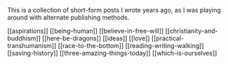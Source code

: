 This is a collection of short-form posts I wrote years ago, as I was playing around with alternate publishing methods.


[[aspirations]]
[[being-human]]
[[believe-in-free-will]]
[[christianity-and-buddhism]]
[[here-be-dragons]]
[[ideas]]
[[love]]
[[practical-transhumanism]]
[[race-to-the-bottom]]
[[reading-writing-walking]]
[[saving-history]]
[[three-amazing-things-today]]
[[which-is-ourselves]]